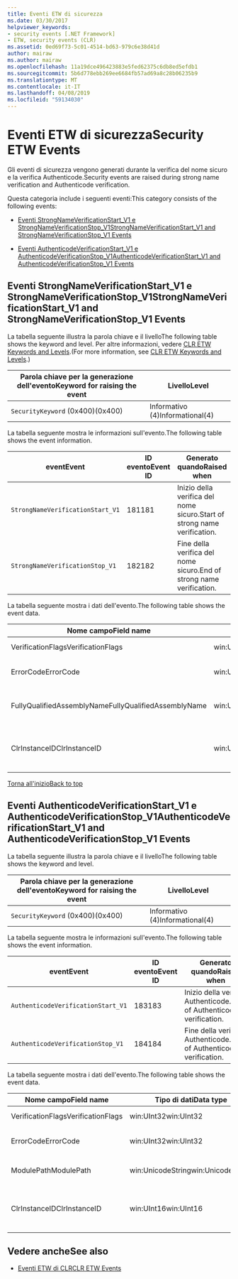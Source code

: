 ```yaml
---
title: Eventi ETW di sicurezza
ms.date: 03/30/2017
helpviewer_keywords:
- security events [.NET Framework]
- ETW, security events (CLR)
ms.assetid: 0ed69f73-5c01-4514-bd63-979c6e38d41d
author: mairaw
ms.author: mairaw
ms.openlocfilehash: 11a19dce496423883e5fed62375c6db8ed5efdb1
ms.sourcegitcommit: 5b6d778ebb269ee6684fb57ad69a8c28b06235b9
ms.translationtype: MT
ms.contentlocale: it-IT
ms.lasthandoff: 04/08/2019
ms.locfileid: "59134030"
---
```

# <a name="security-etw-events"></a><span data-ttu-id="8870f-102">Eventi ETW di sicurezza</span><span class="sxs-lookup"><span data-stu-id="8870f-102">Security ETW Events</span></span>
<a name="top"></a> <span data-ttu-id="8870f-103">Gli eventi di sicurezza vengono generati durante la verifica del nome sicuro e la verifica Authenticode.</span><span class="sxs-lookup"><span data-stu-id="8870f-103">Security events are raised during strong name verification and Authenticode verification.</span></span>  
  
 <span data-ttu-id="8870f-104">Questa categoria include i seguenti eventi:</span><span class="sxs-lookup"><span data-stu-id="8870f-104">This category consists of the following events:</span></span>  
  
-   [<span data-ttu-id="8870f-105">Eventi StrongNameVerificationStart_V1 e StrongNameVerificationStop_V1</span><span class="sxs-lookup"><span data-stu-id="8870f-105">StrongNameVerificationStart_V1 and StrongNameVerificationStop_V1 Events</span></span>](#strongnameverificationstart_v1_and_strongnameverificationstop_v1_events)  
  
-   [<span data-ttu-id="8870f-106">Eventi AuthenticodeVerificationStart_V1 e AuthenticodeVerificationStop_V1</span><span class="sxs-lookup"><span data-stu-id="8870f-106">AuthenticodeVerificationStart_V1 and AuthenticodeVerificationStop_V1 Events</span></span>](#authenticodeverificationstart_v1_and_authenticodeverificationstop_v1_events)  
  
<a name="strongnameverificationstart_v1_and_strongnameverificationstop_v1_events"></a>   
## <a name="strongnameverificationstartv1-and-strongnameverificationstopv1-events"></a><span data-ttu-id="8870f-107">Eventi StrongNameVerificationStart_V1 e StrongNameVerificationStop_V1</span><span class="sxs-lookup"><span data-stu-id="8870f-107">StrongNameVerificationStart_V1 and StrongNameVerificationStop_V1 Events</span></span>  
 <span data-ttu-id="8870f-108">La tabella seguente illustra la parola chiave e il livello</span><span class="sxs-lookup"><span data-stu-id="8870f-108">The following table shows the keyword and level.</span></span> <span data-ttu-id="8870f-109">Per altre informazioni, vedere [CLR ETW Keywords and Levels](../../../docs/framework/performance/clr-etw-keywords-and-levels.md).</span><span class="sxs-lookup"><span data-stu-id="8870f-109">(For more information, see [CLR ETW Keywords and Levels](../../../docs/framework/performance/clr-etw-keywords-and-levels.md).)</span></span>  
  
|<span data-ttu-id="8870f-110">Parola chiave per la generazione dell'evento</span><span class="sxs-lookup"><span data-stu-id="8870f-110">Keyword for raising the event</span></span>|<span data-ttu-id="8870f-111">Livello</span><span class="sxs-lookup"><span data-stu-id="8870f-111">Level</span></span>|  
|-----------------------------------|-----------|  
|`SecurityKeyword` <span data-ttu-id="8870f-112">(0x400)</span><span class="sxs-lookup"><span data-stu-id="8870f-112">(0x400)</span></span>|<span data-ttu-id="8870f-113">Informativo (4)</span><span class="sxs-lookup"><span data-stu-id="8870f-113">Informational(4)</span></span>|  
  
 <span data-ttu-id="8870f-114">La tabella seguente mostra le informazioni sull'evento.</span><span class="sxs-lookup"><span data-stu-id="8870f-114">The following table shows the event information.</span></span>  
  
|<span data-ttu-id="8870f-115">event</span><span class="sxs-lookup"><span data-stu-id="8870f-115">Event</span></span>|<span data-ttu-id="8870f-116">ID evento</span><span class="sxs-lookup"><span data-stu-id="8870f-116">Event ID</span></span>|<span data-ttu-id="8870f-117">Generato quando</span><span class="sxs-lookup"><span data-stu-id="8870f-117">Raised when</span></span>|  
|-----------|--------------|-----------------|  
|`StrongNameVerificationStart_V1`|<span data-ttu-id="8870f-118">181</span><span class="sxs-lookup"><span data-stu-id="8870f-118">181</span></span>|<span data-ttu-id="8870f-119">Inizio della verifica del nome sicuro.</span><span class="sxs-lookup"><span data-stu-id="8870f-119">Start of strong name verification.</span></span>|  
|`StrongNameVerificationStop_V1`|<span data-ttu-id="8870f-120">182</span><span class="sxs-lookup"><span data-stu-id="8870f-120">182</span></span>|<span data-ttu-id="8870f-121">Fine della verifica del nome sicuro.</span><span class="sxs-lookup"><span data-stu-id="8870f-121">End of strong name verification.</span></span>|  
  
 <span data-ttu-id="8870f-122">La tabella seguente mostra i dati dell'evento.</span><span class="sxs-lookup"><span data-stu-id="8870f-122">The following table shows the event data.</span></span>  
  
|<span data-ttu-id="8870f-123">Nome campo</span><span class="sxs-lookup"><span data-stu-id="8870f-123">Field name</span></span>|<span data-ttu-id="8870f-124">Tipo di dati</span><span class="sxs-lookup"><span data-stu-id="8870f-124">Data type</span></span>|<span data-ttu-id="8870f-125">Descrizione</span><span class="sxs-lookup"><span data-stu-id="8870f-125">Description</span></span>|  
|----------------|---------------|-----------------|  
|<span data-ttu-id="8870f-126">VerificationFlags</span><span class="sxs-lookup"><span data-stu-id="8870f-126">VerificationFlags</span></span>|<span data-ttu-id="8870f-127">win:UInt32</span><span class="sxs-lookup"><span data-stu-id="8870f-127">win:UInt32</span></span>|<span data-ttu-id="8870f-128">Flag di verifica.</span><span class="sxs-lookup"><span data-stu-id="8870f-128">The verification flags.</span></span>|  
|<span data-ttu-id="8870f-129">ErrorCode</span><span class="sxs-lookup"><span data-stu-id="8870f-129">ErrorCode</span></span>|<span data-ttu-id="8870f-130">win:UInt32</span><span class="sxs-lookup"><span data-stu-id="8870f-130">win:UInt32</span></span>|<span data-ttu-id="8870f-131">Codice errore HResult.</span><span class="sxs-lookup"><span data-stu-id="8870f-131">The HResult error code.</span></span>|  
|<span data-ttu-id="8870f-132">FullyQualifiedAssemblyName</span><span class="sxs-lookup"><span data-stu-id="8870f-132">FullyQualifiedAssemblyName</span></span>|<span data-ttu-id="8870f-133">win:UnicodeString</span><span class="sxs-lookup"><span data-stu-id="8870f-133">win:UnicodeString</span></span>|<span data-ttu-id="8870f-134">Nome completo dell'assembly.</span><span class="sxs-lookup"><span data-stu-id="8870f-134">The fully qualified assembly name.</span></span>|  
|<span data-ttu-id="8870f-135">ClrInstanceID</span><span class="sxs-lookup"><span data-stu-id="8870f-135">ClrInstanceID</span></span>|<span data-ttu-id="8870f-136">win:UInt16</span><span class="sxs-lookup"><span data-stu-id="8870f-136">win:UInt16</span></span>|<span data-ttu-id="8870f-137">ID univoco per l'istanza di CLR o CoreCLR.</span><span class="sxs-lookup"><span data-stu-id="8870f-137">Unique ID for the instance of CLR or CoreCLR.</span></span>|  
  
 [<span data-ttu-id="8870f-138">Torna all'inizio</span><span class="sxs-lookup"><span data-stu-id="8870f-138">Back to top</span></span>](#top)  
  
<a name="authenticodeverificationstart_v1_and_authenticodeverificationstop_v1_events"></a>   
## <a name="authenticodeverificationstartv1-and-authenticodeverificationstopv1-events"></a><span data-ttu-id="8870f-139">Eventi AuthenticodeVerificationStart_V1 e AuthenticodeVerificationStop_V1</span><span class="sxs-lookup"><span data-stu-id="8870f-139">AuthenticodeVerificationStart_V1 and AuthenticodeVerificationStop_V1 Events</span></span>  
 <span data-ttu-id="8870f-140">La tabella seguente illustra la parola chiave e il livello</span><span class="sxs-lookup"><span data-stu-id="8870f-140">The following table shows the keyword and level.</span></span>  
  
|<span data-ttu-id="8870f-141">Parola chiave per la generazione dell'evento</span><span class="sxs-lookup"><span data-stu-id="8870f-141">Keyword for raising the event</span></span>|<span data-ttu-id="8870f-142">Livello</span><span class="sxs-lookup"><span data-stu-id="8870f-142">Level</span></span>|  
|-----------------------------------|-----------|  
|`SecurityKeyword` <span data-ttu-id="8870f-143">(0x400)</span><span class="sxs-lookup"><span data-stu-id="8870f-143">(0x400)</span></span>|<span data-ttu-id="8870f-144">Informativo (4)</span><span class="sxs-lookup"><span data-stu-id="8870f-144">Informational(4)</span></span>|  
  
 <span data-ttu-id="8870f-145">La tabella seguente mostra le informazioni sull'evento.</span><span class="sxs-lookup"><span data-stu-id="8870f-145">The following table shows the event information.</span></span>  
  
|<span data-ttu-id="8870f-146">event</span><span class="sxs-lookup"><span data-stu-id="8870f-146">Event</span></span>|<span data-ttu-id="8870f-147">ID evento</span><span class="sxs-lookup"><span data-stu-id="8870f-147">Event ID</span></span>|<span data-ttu-id="8870f-148">Generato quando</span><span class="sxs-lookup"><span data-stu-id="8870f-148">Raised when</span></span>|  
|-----------|--------------|-----------------|  
|`AuthenticodeVerificationStart_V1`|<span data-ttu-id="8870f-149">183</span><span class="sxs-lookup"><span data-stu-id="8870f-149">183</span></span>|<span data-ttu-id="8870f-150">Inizio della verifica Authenticode.</span><span class="sxs-lookup"><span data-stu-id="8870f-150">Start of Authenticode verification.</span></span>|  
|`AuthenticodeVerificationStop_V1`|<span data-ttu-id="8870f-151">184</span><span class="sxs-lookup"><span data-stu-id="8870f-151">184</span></span>|<span data-ttu-id="8870f-152">Fine della verifica Authenticode.</span><span class="sxs-lookup"><span data-stu-id="8870f-152">End of Authenticode verification.</span></span>|  
  
 <span data-ttu-id="8870f-153">La tabella seguente mostra i dati dell'evento.</span><span class="sxs-lookup"><span data-stu-id="8870f-153">The following table shows the event data.</span></span>  
  
|<span data-ttu-id="8870f-154">Nome campo</span><span class="sxs-lookup"><span data-stu-id="8870f-154">Field name</span></span>|<span data-ttu-id="8870f-155">Tipo di dati</span><span class="sxs-lookup"><span data-stu-id="8870f-155">Data type</span></span>|<span data-ttu-id="8870f-156">Descrizione</span><span class="sxs-lookup"><span data-stu-id="8870f-156">Description</span></span>|  
|----------------|---------------|-----------------|  
|<span data-ttu-id="8870f-157">VerificationFlags</span><span class="sxs-lookup"><span data-stu-id="8870f-157">VerificationFlags</span></span>|<span data-ttu-id="8870f-158">win:UInt32</span><span class="sxs-lookup"><span data-stu-id="8870f-158">win:UInt32</span></span>|<span data-ttu-id="8870f-159">Flag di verifica.</span><span class="sxs-lookup"><span data-stu-id="8870f-159">The verification flags.</span></span>|  
|<span data-ttu-id="8870f-160">ErrorCode</span><span class="sxs-lookup"><span data-stu-id="8870f-160">ErrorCode</span></span>|<span data-ttu-id="8870f-161">win:UInt32</span><span class="sxs-lookup"><span data-stu-id="8870f-161">win:UInt32</span></span>|<span data-ttu-id="8870f-162">Codice errore HResult.</span><span class="sxs-lookup"><span data-stu-id="8870f-162">The HResult error code.</span></span>|  
|<span data-ttu-id="8870f-163">ModulePath</span><span class="sxs-lookup"><span data-stu-id="8870f-163">ModulePath</span></span>|<span data-ttu-id="8870f-164">win:UnicodeString</span><span class="sxs-lookup"><span data-stu-id="8870f-164">win:UnicodeString</span></span>|<span data-ttu-id="8870f-165">Percorso del modulo.</span><span class="sxs-lookup"><span data-stu-id="8870f-165">The module path.</span></span>|  
|<span data-ttu-id="8870f-166">ClrInstanceID</span><span class="sxs-lookup"><span data-stu-id="8870f-166">ClrInstanceID</span></span>|<span data-ttu-id="8870f-167">win:UInt16</span><span class="sxs-lookup"><span data-stu-id="8870f-167">win:UInt16</span></span>|<span data-ttu-id="8870f-168">ID univoco per l'istanza di CLR o CoreCLR.</span><span class="sxs-lookup"><span data-stu-id="8870f-168">Unique ID for the instance of CLR or CoreCLR.</span></span>|  
  
## <a name="see-also"></a><span data-ttu-id="8870f-169">Vedere anche</span><span class="sxs-lookup"><span data-stu-id="8870f-169">See also</span></span>

- [<span data-ttu-id="8870f-170">Eventi ETW di CLR</span><span class="sxs-lookup"><span data-stu-id="8870f-170">CLR ETW Events</span></span>](../../../docs/framework/performance/clr-etw-events.md)
